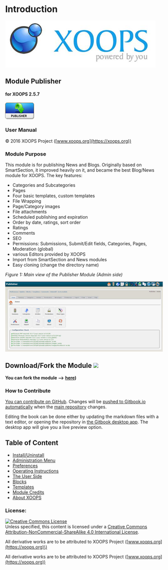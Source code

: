 # Introduction

![logoXoops.jpg](.gitbook/assets/logoxoops.jpg)

## Module Publisher

#### for XOOPS 2.5.7
      
![logoModule.png](.gitbook/assets/logomodule.png)
            
### User Manual

© 2016 XOOPS Project ([www.xoops.org](https://xoops.org))    

### Module Purpose

This module is for publishing News and Blogs. Originally based on SmartSection, it improved heavily on it, and became the best Blog/News module for XOOPS. The key features:

* Categories and Subcategories
* Pages
* Four basic templates, custom templates
* File Wrapping
* Page/Category images
* File attachments
* Scheduled publishing and expiration
* Order by date, ratings, sort order
* Ratings
* Comments
* SEO
* Permissions: Submissions, Submit/Edit fields, Categories, Pages, Moderation \(global\)
* various Editors provided by XOOPS
* Import from SmartSection and News modules
* Easy cloning \(change the directory name\)

 _Figure 1: Main view of the Publisher Module \(Admin side\)_

![image001.jpg](.gitbook/assets/image001.jpg)

## Download/Fork the Module ![](https://xoops.org/images/forkit.png) 

**You can fork the module --&gt;** [**here**](https://github.com/XoopsModules25x/publisher)**\)**

### How to Contribute

[You can contribute on GitHub](https://github.com/XoopsDocs/publisher-tutorial). Changes will be [pushed to Gitbook.io automatically](https://www.gitbook.com/book/xoops/publisher-tutorial/activity) when the [main repository](https://github.com/XoopsDocs/publisher-tutorial) changes.

Editing the book can be done either by updating the markdown files with a text editor, or opening the repository in [the Gitbook desktop app](https://github.com/GitbookIO/editor/blob/master/README.md). The desktop app will give you a live preview option.

## Table of Content

* [Install/Uninstall](1.0-install-uninstall.md)
* [Administration Menu](2.0-administration-menu.md)
* [Preferences](3.0-preferences.md)
* [Operating Instructions](4.0-operating-instructions/)
* [The User Side](the-user-side.md)
* [Blocks](blocks.md)
* [Templates](templates.md)
* [Module Credits](module-credits.md)
* [About XOOPS](https://github.com/xoops/publisher-tutorial/tree/87d7854c40958150b85c3c237b4a30e3a0c3d0a2/en/book/8other.md)
 
### License:

[![Creative Commons License](https://i.creativecommons.org/l/by-nc-sa/4.0/88x31.png)](http://creativecommons.org/licenses/by-nc-sa/4.0/)  
Unless specified, this content is licensed under a [Creative Commons Attribution-NonCommercial-ShareAlike 4.0 International License](http://creativecommons.org/licenses/by-nc-sa/4.0/).

All derivative works are to be attributed to XOOPS Project \([www.xoops.org](https://xoops.org)\)

All derivative works are to be attributed to XOOPS Project ([www.xoops.org](https://xoops.org))
